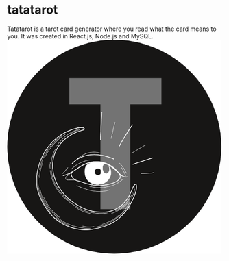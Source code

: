 # tatatarot
Tatatarot is a tarot card generator where you read what the card means to you.
It was created in React.js, Node.js and MySQL.
<img src="/client/public/tarotlogotrans.png">
